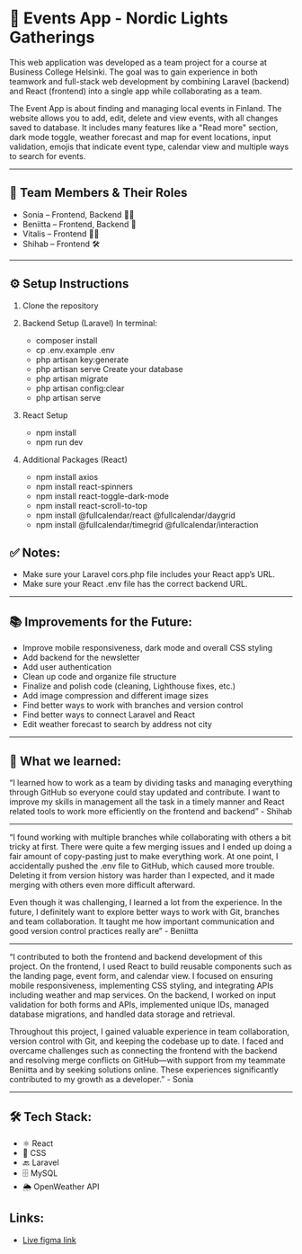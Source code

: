 # 🎉 Events App - Nordic Lights Gatherings

This web application was developed as a team project for a course at Business College Helsinki. The goal was to gain experience in both teamwork and full-stack web development by combining Laravel (backend) and React (frontend) into a single app while collaborating as a team.

The Event App is about finding and managing local events in Finland. The website allows you to add, edit, delete and view events, with all changes saved to database. It includes many features like a "Read more" section, dark mode toggle, weather forecast and map for event locations, input validation, emojis that indicate event type, calendar view and multiple ways to search for events.

___

## 👥 Team Members & Their Roles
* Sonia – Frontend, Backend 👩‍💻
* Beniitta – Frontend, Backend 📱
* Vitalis – Frontend 🧑‍💻
* Shihab – Frontend 🛠️


___

## ⚙️ Setup Instructions
1. Clone the repository
2. Backend Setup (Laravel) In terminal:
    * composer install
    * cp .env.example .env
    * php artisan key:generate
    * php artisan serve
Create your database
    * php artisan migrate
    * php artisan config:clear
    * php artisan serve

1. React Setup
    * npm install
    * npm run dev
2. Additional Packages (React)
    * npm install axios
    * npm install react-spinners
    * npm install react-toggle-dark-mode
    * npm install react-scroll-to-top
    * npm install @fullcalendar/react @fullcalendar/daygrid 
    * npm install @fullcalendar/timegrid @fullcalendar/interaction 

## ✅ Notes:
* Make sure your Laravel cors.php file includes your React app’s URL.
* Make sure your React .env file has the correct backend URL.

_____

## 📚 Improvements for the Future:
* Improve mobile responsiveness, dark mode and overall CSS styling
* Add backend for the newsletter
* Add user authentication
* Clean up code and organize file structure
* Finalize and polish code (cleaning, Lighthouse fixes, etc.)
* Add image compression and different image sizes
* Find better ways to work with branches and version control
* Find better ways to connect Laravel and React
* Edit weather forecast to search by address not city

_____

## 🚀 What we learned: 

“I learned how to work as a team by dividing tasks and managing everything through GitHub so everyone could stay updated and contribute. I want to improve my skills in  management all the task in a timely manner and React related tools to work more efficiently on the frontend and backend” - Shihab 

____

“I found working with multiple branches while collaborating with others a bit tricky at first. There were quite a few merging issues and I ended up doing a fair amount of copy-pasting just to make everything work. At one point, I accidentally pushed the .env file to GitHub, which caused more trouble. Deleting it from version history was harder than I expected, and it made merging with others even more difficult afterward.

Even though it was challenging, I learned a lot from the experience. In the future, I definitely want to explore better ways to work with Git, branches and team collaboration. It taught me how important communication and good version control practices really are” - Beniitta

____

“I contributed to both the frontend and backend development of this project. On the frontend, I used React to build reusable components such as the landing page, event form, and calendar view. I focused on ensuring mobile responsiveness, implementing CSS styling, and integrating APIs including weather and map services.
On the backend, I worked on input validation for both forms and APIs, implemented unique IDs, managed database migrations, and handled data storage and retrieval.

Throughout this project, I gained valuable experience in team collaboration, version control with Git, and keeping the codebase up to date. I faced and overcame challenges such as connecting the frontend with the backend and resolving merge conflicts on GitHub—with support from my teammate Beniitta and by seeking solutions online. These experiences significantly contributed to my growth as a developer.” - Sonia

____

## 🛠️ Tech Stack:
- ⚛️ React
- 🎨 CSS
- 🔙 Laravel
- 🗄️ MySQL
- 🌦️ OpenWeather API

## Links:
- [Live figma link](https://www.figma.com/proto/qPCo1mK3aG9hwXWdOm6ABm/Finnish-Event-Planner?node-id=1-2&p=f&t=Cf3bQNAagTilugmn-0&scaling=min-zoom&content-scaling=fixed&page-id=0%3A1&starting-point-node-id=1%3A2)

